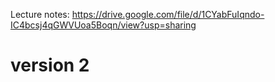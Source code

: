 Lecture notes: https://drive.google.com/file/d/1CYabFuIqndo-IC4bcsj4qGWVUoa5Boqn/view?usp=sharing


# version 2

